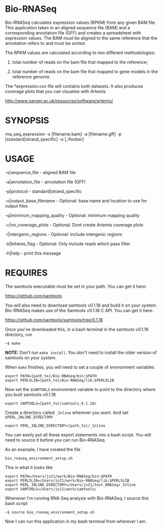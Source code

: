 Bio-RNASeq
==========

Bio-RNASeq calculates expression values (RPKM) from any given BAM file.  
This application takes in an aligned sequence file (BAM) and a corresponding annotation file (GFF) and creates a spreadsheet with expression values.
The BAM must be aligned to the same reference that the annotation refers to and must be sorted.

The RPKM values are calculated according to two different methodologies:

1) total number of reads on the bam file that mapped to the reference;

2) total number of reads on the bam file that mapped to gene models in the reference genome.

The *expression.csv file will contains both datasets. It also produces coverage plots that you can visualise with Artemis

http://www.sanger.ac.uk/resources/software/artemis/
 
  

SYNOPSIS
========

rna_seq_expression -s [filename.bam] -a [filename.gff] -p [standard|strand_specific] -o [./foobar]

USAGE
=====

-s|sequence_file             - aligned BAM file

-a|annotation_file           - annotation file (GFF)

-p|protocol                  - standard|strand_specific

-o|output_base_filename      - Optional: base name and location to use for output files

-q|minimum_mapping_quality   - Optional: minimum mapping quality

-c|no_coverage_plots         - Optional: Dont create Artemis coverage plots

-i|intergenic_regions        - Optional: Include intergenic regions

-b|bitwise_flag              - Optional: Only include reads which pass filter

-h|help                    - print this message


REQUIRES
========

The samtools executable must be set in your path. You can get it here:

https://github.com/samtools


You will also need to download samtools v0.1.18 and build it on your system. Bio-RNASeq makes use of the Samtools v0.1.18 C API. You can get it here:

https://github.com/samtools/samtools/tree/0.1.18

Once you've downloaded this, in a bash terminal in the samtools v0.1.18 directory, run

	~$ make

__NOTE:__ Don't run `make install`. You don't need to install the older version of samtools on your system.

When `make` finishes, you will need to set a couple of environment variables

	export PATH=[path_to]/Bio-RNASeq/bin:$PATH
	export PERL5LIB=[path_to]/Bio-RNASeq/lib:$PERL5LIB
	
Now set the `$SAMTOOLS` environment variable to point to the directory where you built samtools v0.1.18

	export SAMTOOLS=[path_to]/samtools_0.1.18/


Create a directory called  `_Inline` wherever you want. And set `$PERL_INLINE_DIRECTORY`

	export PERL_INLINE_DIRECTORY=[path_to]/_Inline
	
You can easily put all these export statements into a bash script. You will need to source it before you can run Bio-RNASeq.

As an example, I have created the file

	bio_rnaseq_environment_setup.sh	

This is what it looks like

	export PATH=/Users/js21/work/Bio-RNASeq/bin:$PATH
	export PERL5LIB=/Users/js21/work/Bio-RNASeq/lib:$PERL5LIB
	export PERL_INLINE_DIRECTORY=/Users/js21/test_RNASeq/_Inline
	export SAMTOOLS=/Users/js21/work/samtools/

Whenever I'm running RNA Seq analysis with Bio-RNASeq, I source this bash script

	~$ source bio_rnaseq_environment_setup.sh

Now I can run this application in my bash terminal from wherever I am.
